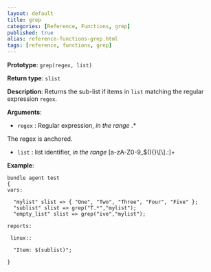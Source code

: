 ```yaml
---
layout: default
title: grep
categories: [Reference, Functions, grep]
published: true
alias: reference-functions-grep.html
tags: [reference, functions, grep]
---
```


**Prototype**: `grep(regex, list)`

**Return type**: `slist`

**Description**: Returns the sub-list if items  in `list` matching the regular expression `regex`.

**Arguments**:

* `regex` : Regular expression, *in the range* .\*

The regex is anchored.

* `list` : list identifier, *in the range*
[a-zA-Z0-9\_\$(){}\\[\\].:]+


**Example**:

```cf3
bundle agent test
{
vars:

  "mylist" slist => { "One", "Two", "Three", "Four", "Five" };
  "sublist" slist => grep("T.*","mylist");
  "empty_list" slist => grep("ive","mylist");

reports:

 linux::

  "Item: $(sublist)";

}
```
